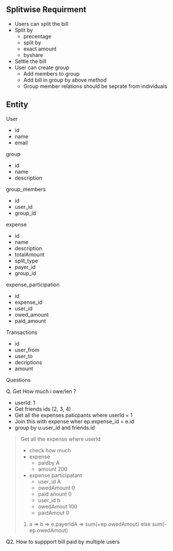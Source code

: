 

## Splitwise Requirment

- Users can split the bill
- Split by
  - precentage
  - split by
  - exact amount
  - byshare
- Settle the bill
- User can create group
  - Add members to group
  - Add bill in group by above method
  - Group member relations should be seprate from individuals


## Entity

User

- id
- name
- email

group

- id
- name
- description

group_members

- id
- user_id
- group_id

expense

- id
- name
- description
- totalAmount
- split_type
- payer_id
- group_id

expense_participation

- id
- expense_id
- user_id
- owed_amount
- paid_amount

Transactions

- id
- user_from
- user_to
- decriptions
- amount


Questions

Q. Get How much i owe/len ?

- userId: 1
- Get friends ids (2, 3, 4)
- Get all the expenses paticpants where userId = 1
- Join this with expense wher ep.expense_id = e.id
- group by u.user_id and friends.id

> Get all the expense where userId
>
> - check how much
> - expense
>   - paidby A
>   - amount 200
> - expense participatant
>   - user_id A
>   - owedAmount 0
>   - paid anount 0
>   - user_id b
>   - owedAmout 100
>   - paidAmout 0
>
> 1. a => b => e.payerIdA  => sum(+ep.owedAmout) else sum(-ep.owedAmout)

Q2. How to suppport bill paid by multiple users
